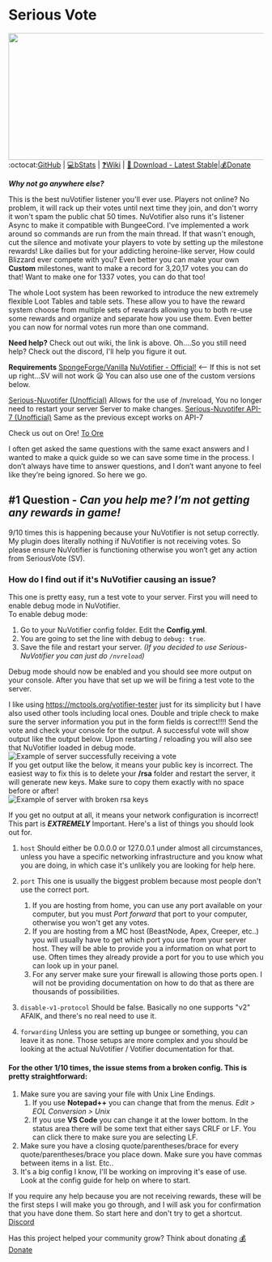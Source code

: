 <h1>Serious Vote</h1>

<img src="http://i.imgur.com/sf3L4Wu.png" width=800px height=250px style="float: right;">

----------
:octocat:[GitHub](https://github.com/curscascis/SeriousVote) | [:computer:bStats](https://bstats.org/plugin/sponge/SeriousVote) | [:question:Wiki](https://github.com/curscascis/SeriousVote/wiki) | [:floppy_disk: Download - Latest Stable](https://raw.githubusercontent.com/curscascis/SeriousVote/master/build/libs/seriousvote-4.8.3.jar)|[:moneybag:Donate](paypal.me/iamabanana)


***Why not go anywhere else?***

This is the best nuVotifier listener you'll ever use. Players not online? No problem, it will rack up their votes until next time they join, and don't worry it won't spam the public chat 50 times. NuVotifier also runs it's listener Async to make it compatible with BungeeCord. I've implemented a work around so commands are run from the main thread. If that wasn't enough,  cut the silence and motivate your players to vote by setting up the milestone rewards! Like dailies but for your addicting heroine-like server, How could Blizzard ever compete with you? Even better you can make your own **Custom** milestones, want to make a record for 3,20,17 votes you can do that! Want to make one for 1337 votes, you can do that too!

The whole Loot system has been reworked to introduce the new extremely flexible Loot Tables and table sets. These allow you to have the reward system choose from multiple sets of rewards allowing you to both re-use some rewards and organize and separate how you use them. Even better you can now for normal votes run more than one command.

**Need help?**
Check out out wiki, the link is above.
Oh....So you still need help? Check out the discord, I'll help you figure it out.

**Requirements**
[SpongeForge/Vanilla](https://www.spongepowered.org/downloads)
[NuVotifier - Official!](https://github.com/NuVotifier/NuVotifier/releases) <-- If this is not set up right...SV will not work :frowning: You can also use one of the custom versions below.

[Serious-Nuvotifer (Unofficial)](https://drive.google.com/file/d/0B2LjecPmLjo0ZmtDUm4xRm9KUEU/view?usp=sharing) 
Allows for the use of /nvreload, You no longer need to restart your server Server to make changes. 
[Serious-Nuvotifer API-7 (Unofficial)](https://drive.google.com/file/d/0B2LjecPmLjo0aTlMak5lWnJ2MVE/view?usp=sharing)
Same as the previous except works on API-7

Check us out on Ore! [To Ore](https://ore.spongepowered.org/curscascis/SeriousVote)

I often get asked the same questions with the same exact answers and I wanted to make a quick guide so we can save some time in the process. I don’t always have time to answer questions, and I don’t want anyone to feel like they’re being ignored. So here we go.   

#1 Question - _Can you help me? I’m not getting any rewards in game!_
----------------------
9/10 times this is happening because your NuVotifier is not setup correctly. My plugin does literally nothing if NuVotifier is not receiving votes. So please ensure NuVotifier is functioning otherwise you won’t get any action from SeriousVote (SV). 

### How do I find out if it's NuVotifier causing an issue?
This one is pretty easy, run a test vote to your server. First you will need to enable debug mode in NuVotifier.   
To enable debug mode: 
1. Go to your NuVotifier config folder. Edit the **Config.yml**. 
2. You are going to set the line with debug to `debug: true`. 
3. Save the file and restart your server. _(If you decided to use Serious-NuVotifier you can just do `/nvreload`)_    


Debug mode should now be enabled and you should see more output on your console. After you have that set up we will be firing a test vote to the server.

I like using https://mctools.org/votifier-tester just for its simplicity but I have also used other tools including local ones. Double and triple check to make sure the server information you put in the form fields is correct!!!! Send the vote and check your console for the output. A successful vote will show output like the output below. Upon restarting / reloading you will also see that NuVotifier loaded in debug mode.
![Example of server successfully receiving a vote](https://i.imgur.com/OBg9CPu.png)   
If you get output like the below, it means your public key is incorrect. The easiest way to fix this is to delete your **/rsa** folder and restart the server, it will generate new keys. Make sure to copy them exactly with no space before or after!   
![Example of server with broken rsa keys](https://i.imgur.com/97RtDUZ.png)

If you get no output at all, it means your network configuration is incorrect! This part is ***EXTREMELY*** Important. Here's a list of things you should look out for.
1. `host` Should either be 0.0.0.0 or 127.0.0.1 under almost all circumstances, unless you have a specific networking infrastructure and you know what you are doing, in which case it's unlikely you are looking for help here. 
2. `port` This one is usually the biggest problem because most people don't use the correct port.
    1. If you are hosting from home, you can use any port available on your computer, but you must _Port forward_ that port to your computer, otherwise you won't get any votes.
    2. If you are hosting from a MC host (BeastNode, Apex, Creeper, etc..) you will usually have to get which port you use from your server host. They will be able to provide you a information on what port to use. Often times they already provide a port for you to use which you can look up in your panel.
    3. For any server make sure your firewall is allowing those ports open. I will not be providing documentation on how to do that as there are thousands of possibilities.

3. `disable-v1-protocol` Should be false. Basically no one supports "v2" AFAIK, and there's no real need to use it. 
4. `forwarding` Unless you are setting up bungee or something, you can leave it as none. Those setups are more complex and you should be looking at the actual NuVotifier / Votifier documentation for that.    


#### For the other 1/10 times, the issue stems from a broken config. This is pretty straightforward:
1. Make sure you are saving your file with Unix Line Endings.
    1. If you use **Notepad++** you can change that from the menus. _Edit > EOL Conversion > Unix_
    2. If you use **VS Code** you can change it at the lower bottom. In the status area there will be some text that either says CRLF or LF. You can click there to make sure you are selecting LF.
2. Make sure you have a closing quote/parentheses/brace for every quote/parentheses/brace you place down. Make sure you have commas between items in a list. Etc..
3. It's a big config I know, I'll be working on improving it's ease of use. Look at the config guide for help on where to start.

If you require any help because you are not receiving rewards, these will be the first steps I will make you go through, and I will ask you for confirmation that you have done them. So start here and don't try to get a shortcut. [Discord](https://discord.gg/wH6r8Vm)

Has this project helped your community grow? Think about donating [:moneybag:Donate](paypal.me/iamabanana)
